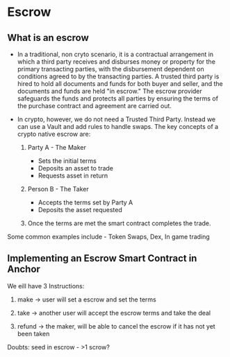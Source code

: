 
# Escrow
## What is an escrow 
* In a traditional, non cryto scenario, it is a contractual arrangement in which a third party receives and disburses money or property for the primary transacting parties, with the disbursement dependent on conditions agreed to by the transacting parties. A trusted third party is hired to hold all documents and funds for both buyer and seller, and the documents and funds are held "in escrow." The escrow provider safeguards the funds and protects all parties by ensuring the terms of the purchase contract and agreement are carried out.

* In crypto, however, we do not need a Trusted Third Party. Instead we can use a Vault and add   rules to handle swaps. The key concepts of a crypto native escrow are:

    1. Party A - The Maker 
        * Sets the initial terms
        * Deposits an asset to trade
        * Requests asset in return

    2. Person B - The Taker 
        * Accepts the terms set by Party A
        * Deposits the asset requested

    3. Once the terms are met the smart contract
completes the trade.

Some common examples include - Token Swaps, Dex, In game trading
## Implementing an  Escrow Smart Contract in Anchor
We eill have 3 Instructions:

1. make -> user will set a escrow and set the terms

2. take -> another user will accept the escrow terms and take the deal

3. refund -> the maker, will be able to cancel the escrow if it has not yet
been taken

 Doubts:
 seed in escrow - >1 scrow?